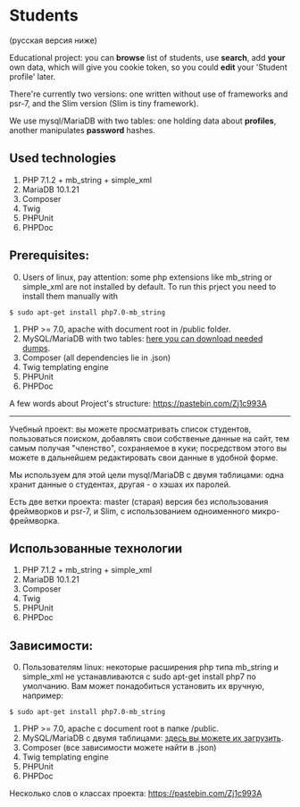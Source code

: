 # Students  
(русская версия ниже)


Educational project: you can **browse** list of students, use **search**, add **your** own data, which will give you cookie token, so you could **edit** your 'Student profile' later.

There're currently two versions: one written without use of frameworks and psr-7, and the Slim version (Slim is tiny framework). 

We use mysql/MariaDB with two tables: one holding data about **profiles**, another manipulates **password** hashes.

## Used technologies

1. PHP 7.1.2 + mb_string + simple_xml
2. MariaDB 10.1.21
3. Composer 
4. Twig
5. PHPUnit
6. PHPDoc

## Prerequisites: 

0. Users of linux, pay attention: some php extensions like mb_string or simple_xml are not installed by default. To run this prject you need to install them manually with 
```
$ sudo apt-get install php7.0-mb_string 
```
1. PHP >= 7.0, apache with document root in /public folder.
2. MySQL/MariaDB with two tables: [here you can download needed dumps](http://zalivalka.ru/359753).
3. Composer (all dependencies lie in .json)
4. Twig templating engine
5. PHPUnit
6. PHPDoc 

A few words about Project's structure: https://pastebin.com/Zj1c993A

--- 


Учебный проект: вы можете просматривать список студентов, пользоваться поиском, добавлять свои собственые данные на сайт, тем самым получая "членство", сохраняемое в куки; посредством этого вы можете в дальнейшем редактировать свои данные в удобной форме.

Мы используем для этой цели mysql/MariaDB с двумя таблицами: одна хранит данные о студентах, другая - о хэшах их паролей.

Есть две ветки проекта: master (старая) версия без использования фреймворков и psr-7, и Slim, с использованием одноименного микро-фреймворка.

## Использованные технологии

1. PHP 7.1.2 + mb_string + simple_xml
2. MariaDB 10.1.21
3. Composer 
4. Twig
5. PHPUnit
6. PHPDoc

## Зависимости: 

0. Пользователям linux: некоторые расширения php типа mb_string и simple_xml не устанавливаются с sudo apt-get install php7 по умолчанию. Вам может понадобиться установить их вручную, например:
``` 
$ sudo apt-get install php7.0-mb_string 
```
1. PHP >= 7.0, apache с document root в папке /public.
2. MySQL/MariaDB с двумя таблицами: [здесь вы можете их загрузить](http://zalivalka.ru/359753).
3. Composer (все зависимости можете найти в .json)
4. Twig templating engine
5. PHPUnit
6. PHPDoc

Несколько слов о классах проекта: https://pastebin.com/Zj1c993A


